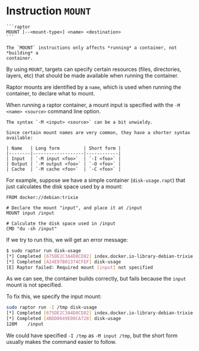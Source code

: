 # Instruction `MOUNT`

~~~admonish summary
```raptor
MOUNT [--<mount-type>] <name> <destination>
```
~~~

```admonish important title="Build-time instruction"
The `MOUNT` instructions only affects *running* a container, not *building* a
container.
```

By using `MOUNT`, targets can specify certain resources (files, directories,
layers, etc) that should be made available when running the container.

Raptor mounts are identified by a `name`, which is used when running the
container, to declare what to mount.

When running a raptor container, a mount input is specified with the `-M <name>
<source>` command line option.

~~~admonish tip
The syntax `-M <input> <source>` can be a bit unwieldy.

Since certain mount names are very common, they have a shorter syntax available:

| Name   | Long form         | Short form |
|--------|-------------------|------------|
| Input  | `-M input <foo>`  | `-I <foo>` |
| Output | `-M output <foo>` | `-O <foo>` |
| Cache  | `-M cache <foo>`  | `-C <foo>` |
~~~

For example, suppose we have a simple container (`disk-usage.rapt`) that just
calculates the disk space used by a mount:

```raptor
FROM docker://debian:trixie

# Declare the mount "input", and place it at /input
MOUNT input /input

# Calculate the disk space used in /input
CMD "du -sh /input"
```

If we try to run this, we will get an error message:

```sh
$ sudo raptor run disk-usage
[*] Completed [675DE2C3A4D8CD82] index.docker.io-library-debian-trixie
[*] Completed [A24E97B01374CFEF] disk-usage
[E] Raptor failed: Required mount [input] not specified
```

As we can see, the container builds correctly, but fails because the `input`
mount is not specified.

To fix this, we specify the input mount:

```sh
sudo raptor run -I /tmp disk-usage
[*] Completed [675DE2C3A4D8CD82] index.docker.io-library-debian-trixie
[*] Completed [4BDD0649E00CA728] disk-usage
128M    /input
```

We could have specified `-I /tmp` as `-M input /tmp`, but the short form usually
makes the command easier to follow.
